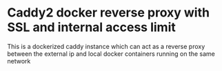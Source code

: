 # Caddy2 docker reverse proxy with SSL and internal access limit
This is a dockerized caddy instance which can act as a reverse proxy between the external ip and local docker containers running on the same network

